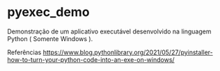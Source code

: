 # pyexec_demo
Demonstração de um aplicativo executável desenvolvido na linguagem Python ( Somente Windows ).


Referências
https://www.blog.pythonlibrary.org/2021/05/27/pyinstaller-how-to-turn-your-python-code-into-an-exe-on-windows/
